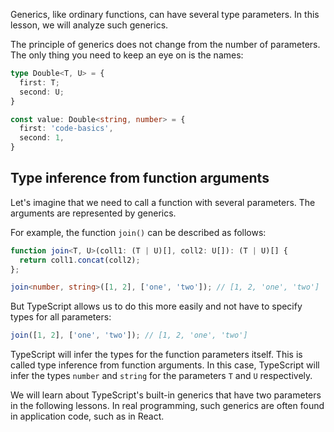 
Generics, like ordinary functions, can have several type parameters. In this lesson, we will analyze such generics.

The principle of generics does not change from the number of parameters. The only thing you need to keep an eye on is the names:

```typescript
type Double<T, U> = {
  first: T;
  second: U;
}

const value: Double<string, number> = {
  first: 'code-basics',
  second: 1,
}
```

## Type inference from function arguments

Let's imagine that we need to call a function with several parameters. The arguments are represented by generics.

For example, the function `join()` can be described as follows:

```typescript
function join<T, U>(coll1: (T | U)[], coll2: U[]): (T | U)[] {
  return coll1.concat(coll2);
};

join<number, string>([1, 2], ['one', 'two']); // [1, 2, 'one', 'two']
```

But TypeScript allows us to do this more easily and not have to specify types for all parameters:

```typescript
join([1, 2], ['one', 'two']); // [1, 2, 'one', 'two']
```

TypeScript will infer the types for the function parameters itself. This is called type inference from function arguments. In this case, TypeScript will infer the types `number` and `string` for the parameters `T` and `U` respectively.

We will learn about TypeScript's built-in generics that have two parameters in the following lessons. In real programming, such generics are often found in application code, such as in React.
